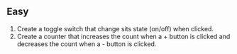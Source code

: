 ## Easy
1. Create a toggle switch that change sits state (on/off) when clicked. 
2. Create a counter that increases the count when a + button is clicked and decreases the count when a - button is clicked. 
